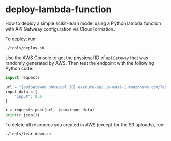 # deploy-lambda-function

How to deploy a simple scikit-learn model using a Python lambda function with API Gatweay configuration via CloudFormation.

To deploy, run:

`./tools/deploy.sh`

Use the AWS Console to get the physicsal ID of `apiGateway` that was randomly generated by AWS. Then test the endpoint with the following Python code:

```python
import requests

url = "[apiGateway physical ID].execute-api.us-east-1.amazonaws.com/TestStageName"
input_data = {
    "input": 0.6
}

r = requests.post(url, json=input_data)
print(r.json())
```

To delete all resources you created in AWS (except for the S3 uploads), run:

`./tools/tear-down.sh`
